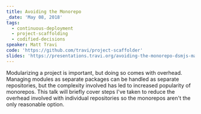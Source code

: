 ```yaml
---
title: Avoiding the Monorepo
_date: 'May 08, 2018'
tags:
  - continuous-deployment
  - project-scaffolding
  - codified-decisions
speaker: Matt Travi
code: 'https://github.com/travi/project-scaffolder'
slides: 'https://presentations.travi.org/avoiding-the-monorepo-dsmjs-may-2018'
---
```


Modularizing a project is important, but doing so comes with overhead. Managing
modules as separate packages can be handled as separate repositories, but the
complexity involved has led to increased popularity of monorepos. This talk
will briefly cover steps I've taken to reduce the overhead involved with
individual repositories so the monorepos aren't the only reasonable option.

